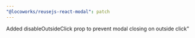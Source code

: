 ```yaml
---
"@locoworks/reusejs-react-modal": patch
---
```


Added disableOutsideClick prop to prevent modal closing on outside click"
